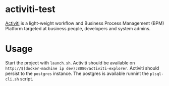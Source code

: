 # activiti-test
[Activiti](http://activiti.org/) is a light-weight workflow and Business Process Management (BPM) Platform targeted at 
business people, developers and system admins. 

# Usage
Start the project with `launch.sh`. Activiti should be available on `http://$(docker-machine ip dev):8080/activiti-explorer`. 
Activiti should persist to the `postgres` instance. The postgres is available runnint the `plsql-cli.sh` script.